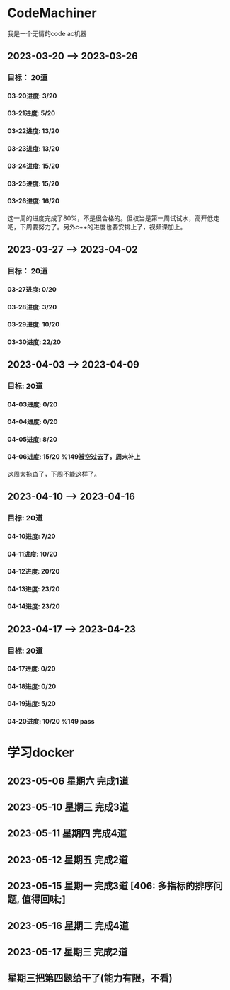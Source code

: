 # CodeMachiner
我是一个无情的code ac机器

## 2023-03-20 --> 2023-03-26
### 目标： 20道

#### 03-20进度:  3/20
#### 03-21进度:  5/20
#### 03-22进度:  13/20
#### 03-23进度:  13/20
#### 03-24进度:  15/20
#### 03-25进度:  15/20
#### 03-26进度:  16/20

这一周的进度完成了80%，不是很合格的。但权当是第一周试试水，高开低走吧，下周要努力了。另外c++的进度也要安排上了，视频课加上。

## 2023-03-27 --> 2023-04-02

### 目标： 20道

#### 03-27进度:  0/20
#### 03-28进度:  3/20
#### 03-29进度:  10/20
#### 03-30进度:  22/20


## 2023-04-03 --> 2023-04-09

### 目标: 20道

#### 04-03进度:  0/20
#### 04-04进度:  0/20
#### 04-05进度:  8/20
#### 04-06进度:  15/20  %149被空过去了，周末补上
这周太拖沓了，下周不能这样了。


## 2023-04-10 --> 2023-04-16

### 目标: 20道

#### 04-10进度:  7/20
#### 04-11进度:  10/20
#### 04-12进度:  20/20
#### 04-13进度:  23/20
#### 04-14进度:  23/20

## 2023-04-17 --> 2023-04-23

### 目标: 20道

#### 04-17进度:  0/20
#### 04-18进度:  0/20
#### 04-19进度:  5/20
#### 04-20进度:  10/20 %149 pass


# 学习docker


## 2023-05-06 星期六 完成1道
## 2023-05-10 星期三 完成3道
## 2023-05-11 星期四 完成4道
## 2023-05-12 星期五 完成2道
## 2023-05-15 星期一 完成3道 [406: 多指标的排序问题, 值得回味;]
## 2023-05-16 星期二 完成4道
## 2023-05-17 星期三 完成2道
## 星期三把第四题给干了(能力有限，不看)
